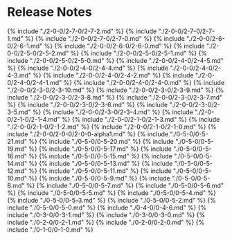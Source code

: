 # Release Notes
{% include "./2-0-0/2-7-0/2-7-2.md" %}
{% include "./2-0-0/2-7-0/2-7-1.md" %}
{% include "./2-0-0/2-7-0/2-7-0.md" %}
{% include "./2-0-0/2-6-0/2-6-1.md" %}
{% include "./2-0-0/2-6-0/2-6-0.md" %}
{% include "./2-0-0/2-5-0/2-5-2.md" %}
{% include "./2-0-0/2-5-0/2-5-1.md" %}
{% include "./2-0-0/2-5-0/2-5-0.md" %}
{% include "./2-0-0/2-4-0/2-4-5.md" %}
{% include "./2-0-0/2-4-0/2-4-4.md" %}
{% include "./2-0-0/2-4-0/2-4-3.md" %}
{% include "./2-0-0/2-4-0/2-4-2.md" %}
{% include "./2-0-0/2-4-0/2-4-1.md" %}
{% include "./2-0-0/2-4-0/2-4-0.md" %}
{% include "./2-0-0/2-3-0/2-3-10.md" %}
{% include "./2-0-0/2-3-0/2-3-9.md" %}
{% include "./2-0-0/2-3-0/2-3-8.md" %}
{% include "./2-0-0/2-3-0/2-3-7.md" %}
{% include "./2-0-0/2-3-0/2-3-6.md" %}
{% include "./2-0-0/2-3-0/2-3-5.md" %}
{% include "./2-0-0/2-3-0/2-3-4.md" %}
{% include "./2-0-0/2-1-0/2-1-4.md" %}
{% include "./2-0-0/2-1-0/2-1-3.md" %}
{% include "./2-0-0/2-1-0/2-1-2.md" %}
{% include "./2-0-0/2-1-0/2-1-0.md" %}
{% include "./2-0-0/2-0-0/2-0-0-alpha1.md" %}
{% include "./0-5-0/0-5-21.md" %}
{% include "./0-5-0/0-5-20.md" %}
{% include "./0-5-0/0-5-19.md" %}
{% include "./0-5-0/0-5-17.md" %}
{% include "./0-5-0/0-5-16.md" %}
{% include "./0-5-0/0-5-15.md" %}
{% include "./0-5-0/0-5-14.md" %}
{% include "./0-5-0/0-5-13.md" %}
{% include "./0-5-0/0-5-12.md" %}
{% include "./0-5-0/0-5-11.md" %}
{% include "./0-5-0/0-5-10.md" %}
{% include "./0-5-0/0-5-9.md" %}
{% include "./0-5-0/0-5-8.md" %}
{% include "./0-5-0/0-5-7.md" %}
{% include "./0-5-0/0-5-6.md" %}
{% include "./0-5-0/0-5-5.md" %}
{% include "./0-5-0/0-5-4.md" %}
{% include "./0-5-0/0-5-3.md" %}
{% include "./0-5-0/0-5-2.md" %}
{% include "./0-5-0/0-5-0.md" %}
{% include "./0-4-0/0-4-6.md" %}
{% include "./0-3-0/0-3-1.md" %}
{% include "./0-3-0/0-3-0.md" %}
{% include "./0-2-0/0-2-1.md" %}
{% include "./0-2-0/0-2-0.md" %}
{% include "./0-1-0/0-1-0.md" %}
